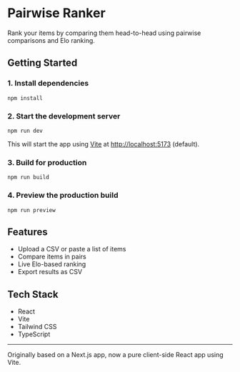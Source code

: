 # Pairwise Ranker

Rank your items by comparing them head-to-head using pairwise comparisons and Elo ranking.

## Getting Started

### 1. Install dependencies

```
npm install
```

### 2. Start the development server

```
npm run dev
```

This will start the app using [Vite](https://vitejs.dev/) at [http://localhost:5173](http://localhost:5173) (default).

### 3. Build for production

```
npm run build
```

### 4. Preview the production build

```
npm run preview
```

## Features
- Upload a CSV or paste a list of items
- Compare items in pairs
- Live Elo-based ranking
- Export results as CSV

## Tech Stack
- React
- Vite
- Tailwind CSS
- TypeScript

---

Originally based on a Next.js app, now a pure client-side React app using Vite.
